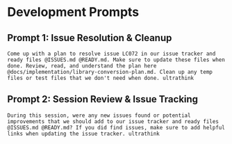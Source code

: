 # Development Prompts

## Prompt 1: Issue Resolution & Cleanup
```
Come up with a plan to resolve issue LC072 in our issue tracker and ready files @ISSUES.md @READY.md. Make sure to update these files when done. Review, read, and understand the plan here @docs/implementation/library-conversion-plan.md. Clean up any temp files or test files that we don't need when done. ultrathink
```

## Prompt 2: Session Review & Issue Tracking
```
During this session, were any new issues found or potential improvements that we should add to our issue tracker and ready files @ISSUES.md @READY.md? If you did find issues, make sure to add helpful links when updating the issue tracker. ultrathink
```